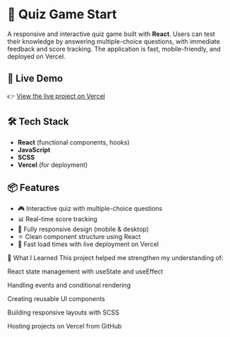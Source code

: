  # 🎯 Quiz Game Start

A responsive and interactive quiz game built with **React**. Users can test their knowledge by answering multiple-choice questions, with immediate feedback and score tracking. The application is fast, mobile-friendly, and deployed on Vercel.

## 🚀 Live Demo

👉 [View the live project on Vercel](https://quiz-guess-game-react.vercel.app/)

## 🛠️ Tech Stack

- **React** (functional components, hooks)
- **JavaScript**
- **SCSS**
- **Vercel** (for deployment)

## 📦 Features

- 🎮 Interactive quiz with multiple-choice questions  
- 📊 Real-time score tracking  
- 📱 Fully responsive design (mobile & desktop)  
- ⚛️ Clean component structure using React  
- 🚀 Fast load times with live deployment on Vercel
  
🧠 What I Learned
This project helped me strengthen my understanding of:

React state management with useState and useEffect

Handling events and conditional rendering

Creating reusable UI components

Building responsive layouts with SCSS

Hosting projects on Vercel from GitHub
